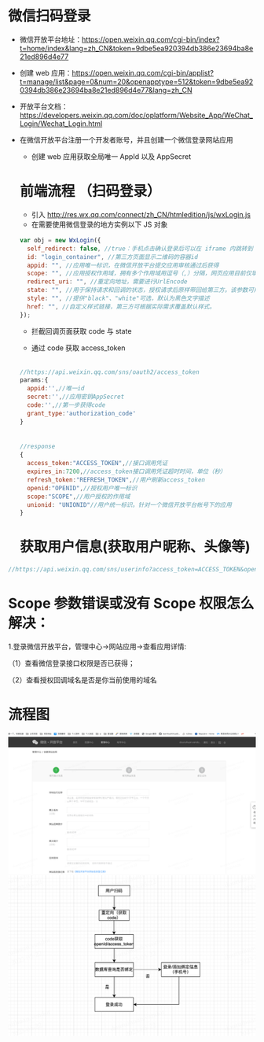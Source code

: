 <!--
 * @Author: douruihuan douruihuan.vendor@sensetime.com
 * @Date: 2023-06-02 16:04:45
 * @LastEditors: douruihuan douruihuan.vendor@sensetime.com
 * @LastEditTime: 2023-06-05 09:44:00
 * @FilePath: /sense-earth-v3/Users/douruihuan.vendor/Desktop/myPro/notes/other/微信扫码登录.md
 * @Description: 这是默认设置,请设置`customMade`, 打开koroFileHeader查看配置 进行设置: https://github.com/OBKoro1/koro1FileHeader/wiki/%E9%85%8D%E7%BD%AE
-->

# 微信扫码登录

- 微信开放平台地址：https://open.weixin.qq.com/cgi-bin/index?t=home/index&lang=zh_CN&token=9dbe5ea920394db386e23694ba8e21ed896d4e77
- 创建 web 应用：https://open.weixin.qq.com/cgi-bin/applist?t=manage/list&page=0&num=20&openapptype=512&token=9dbe5ea920394db386e23694ba8e21ed896d4e77&lang=zh_CN

- 开放平台文档： https://developers.weixin.qq.com/doc/oplatform/Website_App/WeChat_Login/Wechat_Login.html

- 在微信开放平台注册一个开发者账号，并且创建一个微信登录网站应用

  - 创建 web 应用获取全局唯一 AppId 以及 AppSecret

  # 前端流程 （扫码登录）

  - 引入 http://res.wx.qq.com/connect/zh_CN/htmledition/js/wxLogin.js
  - 在需要使用微信登录的地方实例以下 JS 对象

  ```javascript
  var obj = new WxLogin({
    self_redirect: false, //true：手机点击确认登录后可以在 iframe 内跳转到 redirect_uri，false：手机点击确认登录后可以在 top window 跳转到 redirect_uri。默认为 false。
    id: "login_container", //第三方页面显示二维码的容器id
    appid: "", //应用唯一标识，在微信开放平台提交应用审核通过后获得
    scope: "", //应用授权作用域，拥有多个作用域用逗号（,）分隔，网页应用目前仅填写snsapi_login即可
    redirect_uri: "", //重定向地址，需要进行UrlEncode
    state: "", //用于保持请求和回调的状态，授权请求后原样带回给第三方。该参数可用于防止csrf攻击（跨站请求伪造攻击），建议第三方带上该参数，可设置为简单的随机数加session进行校验
    style: "", //提供"black"、"white"可选，默认为黑色文字描述
    href: "", //自定义样式链接，第三方可根据实际需求覆盖默认样式。
  });
  ```

  - 拦截回调页面获取 code 与 state

  - 通过 code 获取 access_token

  ```javascript

  //https://api.weixin.qq.com/sns/oauth2/access_token
  params:{
    appid:'',//唯一id
    secret:'',//应用密钥AppSecret
    code:'',//第一步获得code
    grant_type:'authorization_code'
  }


  //response
  {
    access_token:"ACCESS_TOKEN",//接口调用凭证
    expires_in:7200,//access_token接口调用凭证超时时间，单位（秒）
    refresh_token:"REFRESH_TOKEN",//用户刷新access_token
    openid:"OPENID",//授权用户唯一标识
    scope:"SCOPE",//用户授权的作用域
    unionid: "UNIONID"//用户统一标识。针对一个微信开放平台帐号下的应用
  }

  ```

  # 获取用户信息(获取用户昵称、头像等)

```javascript
//https://api.weixin.qq.com/sns/userinfo?access_token=ACCESS_TOKEN&openid=OPENID
```

# Scope 参数错误或没有 Scope 权限怎么解决：

1.登录微信开放平台，管理中心->网站应用->查看应用详情:

（1）查看微信登录接口权限是否已获得；

（2）查看授权回调域名是否是你当前使用的域名

# 流程图

![image](./img//%E5%BE%AE%E4%BF%A1%E5%85%AC%E4%BC%97%E5%B9%B3%E5%8F%B0-%E5%BA%94%E7%94%A8%E5%88%9B%E5%BB%BA.png)
![image](./img//%E5%BE%AE%E4%BF%A1%E6%89%AB%E7%A0%81%E7%99%BB%E5%BD%95%E6%B5%81%E7%A8%8B%E5%9B%BE.png)
